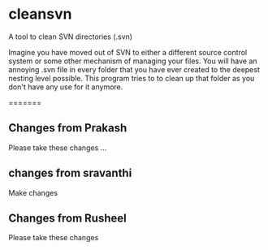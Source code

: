 cleansvn
========

A tool to clean SVN directories (.svn)

Imagine you have moved out of SVN to either a different source control system or some other mechanism of managing your files. You will have an annoying .svn file in every folder that you have ever created to the deepest nesting level possible. This program tries to to clean up that folder as you don't have any use for it anymore.

=======
## Changes from Prakash

Please take these changes ...

## changes from sravanthi 
Make changes

## Changes from Rusheel

Please take these changes
